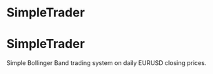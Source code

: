# SimpleTrader
# SimpleTrader

Simple Bollinger Band trading system on daily EURUSD closing prices. 

